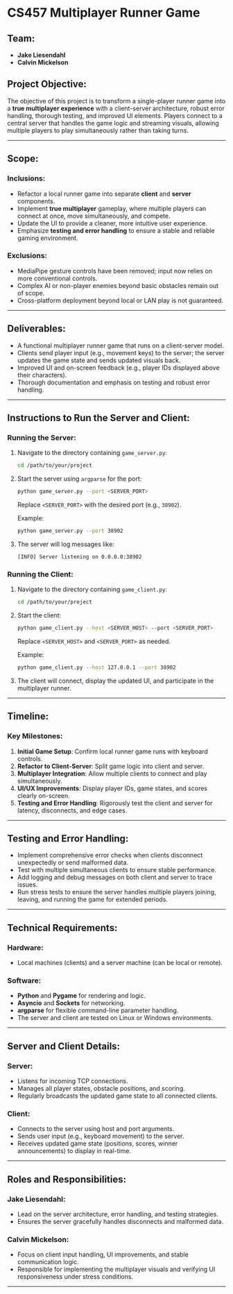 
# CS457 Multiplayer Runner Game

## Team:
- **Jake Liesendahl**
- **Calvin Mickelson**

## Project Objective:
The objective of this project is to transform a single-player runner game into a **true multiplayer experience** with a client-server architecture, robust error handling, thorough testing, and improved UI elements. Players connect to a central server that handles the game logic and streaming visuals, allowing multiple players to play simultaneously rather than taking turns.

---

## Scope:

### Inclusions:
- Refactor a local runner game into separate **client** and **server** components.
- Implement **true multiplayer** gameplay, where multiple players can connect at once, move simultaneously, and compete.
- Update the UI to provide a cleaner, more intuitive user experience.
- Emphasize **testing and error handling** to ensure a stable and reliable gaming environment.

### Exclusions:
- MediaPipe gesture controls have been removed; input now relies on more conventional controls.
- Complex AI or non-player enemies beyond basic obstacles remain out of scope.
- Cross-platform deployment beyond local or LAN play is not guaranteed.

---

## Deliverables:
- A functional multiplayer runner game that runs on a client-server model.
- Clients send player input (e.g., movement keys) to the server; the server updates the game state and sends updated visuals back.
- Improved UI and on-screen feedback (e.g., player IDs displayed above their characters).
- Thorough documentation and emphasis on testing and robust error handling.

---

## Instructions to Run the Server and Client:

### Running the Server:
1. Navigate to the directory containing `game_server.py`:
   ```bash
   cd /path/to/your/project
   ```
2. Start the server using `argparse` for the port:
   ```bash
   python game_server.py --port <SERVER_PORT>
   ```
   Replace `<SERVER_PORT>` with the desired port (e.g., `38902`).

   Example:
   ```bash
   python game_server.py --port 38902
   ```

3. The server will log messages like:
   ```
   [INFO] Server listening on 0.0.0.0:38902
   ```

### Running the Client:
1. Navigate to the directory containing `game_client.py`:
   ```bash
   cd /path/to/your/project
   ```
2. Start the client:
   ```bash
   python game_client.py --host <SERVER_HOST> --port <SERVER_PORT>
   ```
   Replace `<SERVER_HOST>` and `<SERVER_PORT>` as needed.

   Example:
   ```bash
   python game_client.py --host 127.0.0.1 --port 38902
   ```

3. The client will connect, display the updated UI, and participate in the multiplayer runner.

---

## Timeline:

### Key Milestones:
1. **Initial Game Setup**: Confirm local runner game runs with keyboard controls.
2. **Refactor to Client-Server**: Split game logic into client and server.
3. **Multiplayer Integration**: Allow multiple clients to connect and play simultaneously.
4. **UI/UX Improvements**: Display player IDs, game states, and scores clearly on-screen.
5. **Testing and Error Handling**: Rigorously test the client and server for latency, disconnects, and edge cases.

---

## Testing and Error Handling:

- Implement comprehensive error checks when clients disconnect unexpectedly or send malformed data.
- Test with multiple simultaneous clients to ensure stable performance.
- Add logging and debug messages on both client and server to trace issues.
- Run stress tests to ensure the server handles multiple players joining, leaving, and running the game for extended periods.

---

## Technical Requirements:

### Hardware:
- Local machines (clients) and a server machine (can be local or remote).
  
### Software:
- **Python** and **Pygame** for rendering and logic.
- **Asyncio** and **Sockets** for networking.
- **argparse** for flexible command-line parameter handling.
- The server and client are tested on Linux or Windows environments.

---

## Server and Client Details:

### Server:
- Listens for incoming TCP connections.
- Manages all player states, obstacle positions, and scoring.
- Regularly broadcasts the updated game state to all connected clients.

### Client:
- Connects to the server using host and port arguments.
- Sends user input (e.g., keyboard movement) to the server.
- Receives updated game state (positions, scores, winner announcements) to display in real-time.

---

## Roles and Responsibilities:

### Jake Liesendahl:
- Lead on the server architecture, error handling, and testing strategies.
- Ensures the server gracefully handles disconnects and malformed data.

### Calvin Mickelson:
- Focus on client input handling, UI improvements, and stable communication logic.
- Responsible for implementing the multiplayer visuals and verifying UI responsiveness under stress conditions.

---
